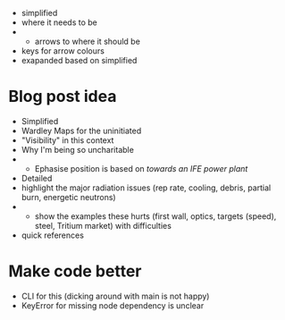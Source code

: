 * simplified
* where it needs to be
* - arrows to where it should be
* keys for arrow colours
* exapanded based on simplified
# Blog post idea
* Simplified
* Wardley Maps for the uninitiated
* "Visibility" in this context
* Why I'm being so uncharitable
* * Ephasise position is based on *towards an IFE power plant*
* Detailed
* highlight the major radiation issues (rep rate, cooling, debris, partial burn, energetic neutrons)
* * show the examples these hurts (first wall, optics, targets (speed), steel, Tritium market) with difficulties
* quick references
# Make code better
* CLI for this (dicking around with main is not happy)
* KeyError for missing node dependency is unclear
